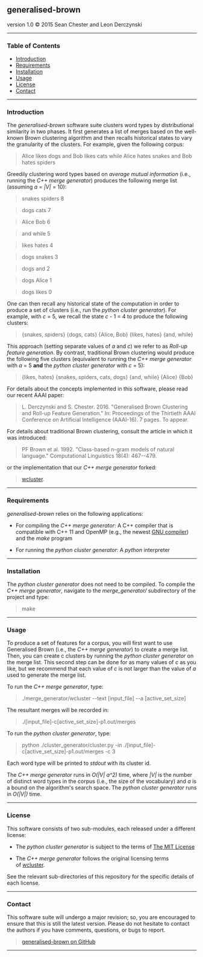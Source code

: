 ## generalised-brown
version 1.0
© 2015 Sean Chester and Leon Derczynski

-------------------------------------------
### Table of Contents 

  * [Introduction](#introduction)
  * [Requirements](#requirements)
  * [Installation](#installation)
  * [Usage](#usage)
  * [License](#license)
  * [Contact](#contact)
  

------------------------------------
### Introduction
<a name="introduction" ></a>

The *generalised-brown* software suite clusters word types by 
distributional similarity in two phases. It first generates a list 
of merges based on the well-known Brown clustering algorithm and 
then recalls historical states to vary the granularity of the
clusters. For example, given the following corpus:

> Alice likes dogs and Bob likes cats while Alice hates snakes and Bob hates spiders

Greedily clustering word types based on *average mutual information* 
(i.e., running the *C++ merge generator*) produces the following 
merge list (assuming _a_ = _|V|_ = 10):

> snakes spiders 8

> dogs cats 7

> Alice Bob 6

> and while 5

> likes hates 4

> dogs snakes 3

> dogs and 2

> dogs Alice 1

> dogs likes 0

One can then recall any historical state of the computation in order to 
produce a set of clusters (i.e., run the *python cluster generator*).
For example, with _c_ = 5, we recall the state _c_ - 1 = 4 to produce 
the following clusters:

> {snakes, spiders}
> {dogs, cats}
> {Alice, Bob}
> {likes, hates}
> {and, while}

This approach (setting separate values of _a_ and _c_) we refer to as 
*Roll-up feature generation*. By contrast, traditional Brown clustering 
would produce the following five clusters (equivalent to running the 
*C++ merge generator* with _a_ = 5 **and** the *python cluster generator* 
with _c_ = 5):

> {likes, hates}
> {snakes, spiders, cats, dogs}
> {and, while}
> {Alice}
> {Bob}

For details about the concepts implemented in this software, please 
read our recent AAAI paper:

> L. Derczynski and S. Chester. 2016. "Generalised Brown Clustering 
>   and Roll-up Feature Generation." In: Proceedings of the 
>   Thirtieth AAAI Conference on Artificial Intelligence (AAAI-16). 
>		7 pages. To appear.

For details about traditional Brown clustering, consult the article 
in which it was introduced:

> PF Brown et al. 1992. "Class-based n-gram models of natural language."
>   Computational Linguistics 18(4): 467--479.

or the implementation that our *C++ merge generator* forked:  

> [wcluster](https://github.com/percyliang/brown-cluster).


------------------------------------
### Requirements
<a name="requirements" ></a>

*generalised-brown* relies on the following applications:

 + For compiling the *C++ merge generator*: A C++ compiler that 
 is compatible with C++ 11 and OpenMP (e.g., the newest 
 [GNU compiler](https://gcc.gnu.org/)) and the *make* program

 + For running the *python cluster generator*: A *python* 
 interpreter

------------------------------------
### Installation
<a name="installation" ></a>

The *python cluster generator* does not need to be compiled.
To compile the *C++ merge generator*, navigate to the 
*merge_generator/* subdirectory of the project and type:

>make

------------------------------------
### Usage
<a name="usage" ></a>

To produce a set of features for a corpus, you will first want to use 
Generalised Brown (i.e., the *C++ merge generator*) to create a merge list. 
Then, you can create c clusters by running the *python cluster generator* 
on the merge list. This second step can be done for as many values of _c_ 
as you like, but we recommend that each value of _c_ is not larger than the 
value of _a_ used to generate the merge list.

To run the *C++ merge generator*, type:

>./merge_generator/wcluster --text [input_file] --a [active_set_size]

The resultant merges will be recorded in:

>./[input_file]-c[active_set_size]-p1.out/merges

To run the *python cluster generator*, type:

>python ./cluster_generator/cluster.py -in ./[input_file]-c[active_set_size]-p1.out/merges -c 3

Each word type will be printed to *stdout* with its cluster id.

The *C++ merge generator* runs in _O(|V| a^2)_ time, where _|V|_ is the number 
of distinct word types in the corpus (i.e., the size of the vocabulary) and 
_a_ is a bound on the algorithm's search space. The *python cluster generator* 
runs in _O(|V|)_ time.
  

------------------------------------
### License
<a name="license"></a>

This software consists of two sub-modules, each released under a 
different license: 

 + The *python cluster generator* is subject to the terms of 
[The MIT License](http://opensource.org/licenses/MIT) 

 + The *C++ merge generator* follows the original licensing terms  
of [wcluster](https://github.com/percyliang/brown-cluster). 

See the relevant sub-directories of this repository for the 
specific details of each license.



------------------------------------
### Contact
<a name="contact"></a>

This software suite will undergo a major revision; so, you are encouraged 
to ensure that this is still the latest version. Please do not hesitate to 
contact the authors if you have comments, questions, or bugs to report.
>[generalised-brown on GitHub](https://github.com/sean-chester/generalised-brown) 

------------------------------------
